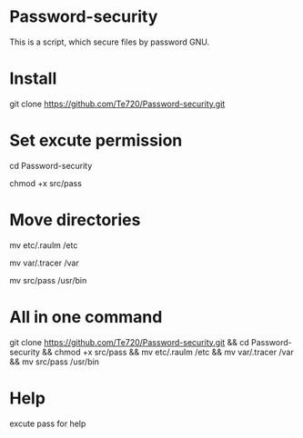 # Password-security

This is a script, which secure files by password GNU.

# Install

git clone https://github.com/Te720/Password-security.git

# Set excute permission

cd Password-security

chmod +x src/pass

# Move directories

mv etc/.raulm /etc

mv var/.tracer /var

mv src/pass /usr/bin

# All in one command

git clone https://github.com/Te720/Password-security.git && cd Password-security && chmod +x src/pass && mv etc/.raulm /etc && mv var/.tracer /var && mv src/pass /usr/bin

# Help

excute pass for help



